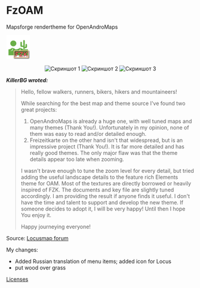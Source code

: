 # FzOAM

Mapsforge rendertheme for OpenAndroMaps

![FzOAM.png](FzOAM.png)  



<div align="center">
 
![Скриншот 1](http://images.vfl.ru/ii/1636991615/8131f0bb/36696490_s.jpg)
![Скриншот 2](http://images.vfl.ru/ii/1636991615/85290755/36696493_s.jpg)
![Скриншот 3](http://images.vfl.ru/ii/1636991615/297ce939/36696491_s.jpg)
 
</div>

**_KillerBG wroted:_**
>Hello, fellow walkers, runners, bikers, hikers and mountaineers!
>
>While searching for the best map and theme source I've found two great projects:
>1. OpenAndroMaps is already a huge one, with well tuned maps and many themes (Thank You!).
>Unfortunately in my opinion, none of them was easy to read and/or detailed enough.
>2. Freizeitkarte on the other hand isn't that widespread, but is an impressive project (Thank You!).
>It is far more detailed and has really good themes.
>The only major flaw was that the theme details appear too late when zooming.
> 
> I wasn't brave enough to tune the zoom level for every detail,
> but tried adding the useful landscape details to the feature rich Elements theme for OAM.
> Most of the textures are directly borrowed or heavily inspired of FZK.
> The documents and key file are slightly tuned accordingly.
> I am providing the result if anyone finds it useful.
> I don't have the time and talent to support and develop the new theme.
> If someone decides to adopt it, I will be very happy!
> Until then I hope You enjoy it.
> 
> Happy journeying everyone!

Source: [Locusmap forum](https://forum.locusmap.eu/index.php?topic=7043.0)

My changes:

- Added Russian translation of menu items; added icon for Locus
- put wood over grass

 [Licenses](ReadMe.txt)  
<!-- ![кокойто.png](/symbols/s_bicycle_shop.png) пример коммента -->
